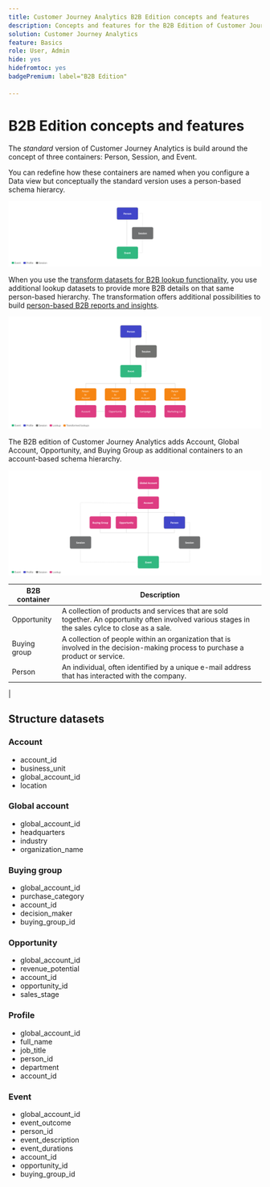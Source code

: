```yaml
---
title: Customer Journey Analytics B2B Edition concepts and features
description: Concepts and features for the B2B Edition of Customer Journey Analytics.
solution: Customer Journey Analytics
feature: Basics
role: User, Admin
hide: yes
hidefromtoc: yes
badgePremium: label="B2B Edition"

---
```

# B2B Edition concepts and features

The *standard* version of Customer Journey Analytics is build around the concept of three containers: Person, Session, and Event.

You can redefine how these containers are named when you configure a Data view but conceptually the standard version uses a person-based schema hierarcy.

![B2C](assets/b2c.svg)


When you use the [transform datasets for B2B lookup functionality](/help/connections/transform-datasets-b2b-lookups.md), you use additional lookup datasets to provide more B2B details on that same person-based hierarchy. The transformation offers additional possibilities to build [person-based B2B reports and insights](/help/use-cases/b2b/example.md).

![B2C transformed](assets/b2c-transformed.svg)


The B2B edition of Customer Journey Analytics adds Account, Global Account, Opportunity, and Buying Group as additional containers to an account-based schema hierarchy.

![B2B](assets/b2b.svg)

| B2B container | Description |
|---|---|
| Opportunity | A collection of products and services that are sold together. An opportunity often involved various stages in the sales cylce to close as a sale. |
| Buying group | A collection of people within an organization that is involved in the decision-making process to purchase a product or service. |
| Person | An individual, often identified by a unique e-mail address that has interacted with the company. |
| 

## Structure datasets

### Account

* account_id
* business_unit
* global_account_id
* location


### Global account

* global_account_id
* headquarters
* industry
* organization_name


### Buying group

* global_account_id
* purchase_category
* account_id
* decision_maker
* buying_group_id


### Opportunity

* global_account_id
* revenue_potential
* account_id
* opportunity_id
* sales_stage


### Profile

* global_account_id
* full_name
* job_title
* person_id
* department
* account_id


### Event

* global_account_id
* event_outcome
* person_id
* event_description
* event_durations
* account_id
* opportunity_id
* buying_group_id



